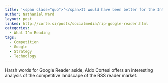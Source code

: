 ```yaml
---
title: '<span class="quo">‘</span>It would have been better for the Internet if Reader had never been at all.’'
author: Nathaniel Ward
layout: post
linked: http://corte.si/posts/socialmedia/rip-google-reader.html
categories:
  - What I’m Reading
tags:
  - Competition
  - Google
  - Strategy
  - Technology
---
```

Harsh words for Google Reader aside, Aldo Cortesi offers an interesting analysis of the competitive landscape of the <span class="caps">RSS</span> reader market.